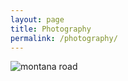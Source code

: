 ```yaml
---
layout: page
title: Photography
permalink: /photography/
---
```

![montana road](https://github.com/phillipsantoro/phillipsantoro.github.io/tree/master/images/montana_cabin.JPG)
